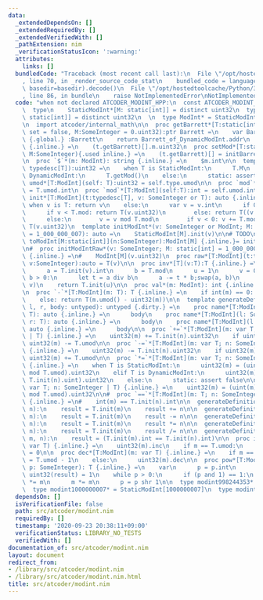 ```yaml
---
data:
  _extendedDependsOn: []
  _extendedRequiredBy: []
  _extendedVerifiedWith: []
  _pathExtension: nim
  _verificationStatusIcon: ':warning:'
  attributes:
    links: []
  bundledCode: "Traceback (most recent call last):\n  File \"/opt/hostedtoolcache/Python/3.8.5/x64/lib/python3.8/site-packages/onlinejudge_verify/documentation/build.py\"\
    , line 70, in _render_source_code_stat\n    bundled_code = language.bundle(stat.path,\
    \ basedir=basedir).decode()\n  File \"/opt/hostedtoolcache/Python/3.8.5/x64/lib/python3.8/site-packages/onlinejudge_verify/languages/nim.py\"\
    , line 86, in bundle\n    raise NotImplementedError\nNotImplementedError\n"
  code: "when not declared ATCODER_MODINT_HPP:\n  const ATCODER_MODINT_HPP* = 1\n\n\
    \  type\n    StaticModInt*[M: static[int]] = distinct uint32\n  type\n    DynamicModInt*[T:\
    \ static[int]] = distinct uint32\n  \n  type ModInt* = StaticModInt or DynamicModInt\n\
    \n  import atcoder/internal_math\n\n  proc getBarrett*[T:static[int]](t:typedesc[DynamicModInt[T]],\
    \ set = false, M:SomeInteger = 0.uint32):ptr Barrett =\n    var Barrett_of_DynamicModInt\
    \ {.global.} :Barrett\n    return Barrett_of_DynamicModInt.addr\n  proc getMod*[T:static[int]](t:typedesc[DynamicModInt[T]]):uint32\
    \ {.inline.} =\n    (t.getBarrett)[].m.uint32\n  proc setMod*[T:static[int]](t:typedesc[DynamicModInt[T]],\
    \ M:SomeInteger){.used inline.} =\n    (t.getBarrett)[] = initBarrett(M.uint)\n\
    \n  proc `$`*(m: ModInt): string {.inline.} =\n    $m.int\n\n  template umod*[T:ModInt](self:\
    \ typedesc[T]):uint32 =\n    when T is StaticModInt:\n      T.M\n    elif T is\
    \ DynamicModInt:\n      T.getMod()\n    else:\n      static: assert false\n  template\
    \ umod*[T:ModInt](self: T):uint32 = self.type.umod\n\n  proc `mod`*[T:ModInt](self:typedesc[T]):int\
    \ = T.umod.int\n  proc `mod`*[T:ModInt](self:T):int = self.umod.int\n\n  proc\
    \ init*[T:ModInt](t:typedesc[T], v: SomeInteger or T): auto {.inline.} =\n   \
    \ when v is T: return v\n    else:\n      var v = v.int\n      if 0 <= v:\n  \
    \      if v < T.mod: return T(v.uint32)\n        else: return T((v mod T.mod).uint32)\n\
    \      else:\n        v = v mod T.mod\n        if v < 0: v += T.mod\n        return\
    \ T(v.uint32)\n  template initModInt*(v: SomeInteger or ModInt; M: static[int]\
    \ = 1_000_000_007): auto =\n    StaticModInt[M].init(v)\n\n# TODO\n#  converter\
    \ toModInt[M:static[int]](n:SomeInteger):ModInt[M] {.inline.}= initModInt(n, M)\n\
    \n#  proc initModIntRaw*(v: SomeInteger; M: static[int] = 1_000_000_007): auto\
    \ {.inline.} =\n#    ModInt[M](v.uint32)\n  proc raw*[T:ModInt](t:typedesc[T],\
    \ v:SomeInteger):auto = T(v)\n\n  proc inv*[T](v:T):T {.inline.} =\n    var\n\
    \      a = T.init(v).int\n      b = T.mod\n      u = 1\n      v = 0\n    while\
    \ b > 0:\n      let t = a div b\n      a -= t * b;swap(a, b)\n      u -= t * v;swap(u,\
    \ v)\n    return T.init(u)\n\n  proc val*(m: ModInt): int {.inline.} =\n    int(m)\n\
    \n  proc `-`*[T:ModInt](m: T): T {.inline.} =\n    if int(m) == 0: return m\n\
    \    else: return T(m.umod() - uint32(m))\n\n  template generateDefinitions(name,\
    \ l, r, body: untyped): untyped {.dirty.} =\n    proc name*[T:ModInt](l: T; r:\
    \ T): auto {.inline.} =\n      body\n    proc name*[T:ModInt](l: SomeInteger;\
    \ r: T): auto {.inline.} =\n      body\n    proc name*[T:ModInt](l: T; r: SomeInteger):\
    \ auto {.inline.} =\n      body\n\n  proc `+=`*[T:ModInt](m: var T; n: SomeInteger\
    \ | T) {.inline.} =\n    uint32(m) += T.init(n).uint32\n    if uint32(m) >= T.umod:\
    \ uint32(m) -= T.umod\n\n  proc `-=`*[T:ModInt](m: var T; n: SomeInteger | T)\
    \ {.inline.} =\n    uint32(m) -= T.init(n).uint32\n    if uint32(m) >= T.umod:\
    \ uint32(m) += T.umod\n\n  proc `*=`*[T:ModInt](m: var T; n: SomeInteger | T)\
    \ {.inline.} =\n    when T is StaticModInt:\n      uint32(m) = (uint(m) * T.init(n).uint\
    \ mod T.umod).uint32\n    elif T is DynamicModInt:\n      uint32(m) = T.getBarrett[].mul(uint(m),\
    \ T.init(n).uint).uint32\n    else:\n      static: assert false\n\n  proc `/=`*[T:ModInt](m:\
    \ var T; n: SomeInteger | T) {.inline.} =\n    uint32(m) = (uint(m) * T.init(n).inv().uint\
    \ mod T.umod).uint32\n\n#  proc `==`*[T:ModInt](m: T; n: SomeInteger | T): bool\
    \ {.inline.} =\n#    int(m) == T.init(n).int\n\n  generateDefinitions(`+`, m,\
    \ n):\n    result = T.init(m)\n    result += n\n\n  generateDefinitions(`-`, m,\
    \ n):\n    result = T.init(m)\n    result -= n\n\n  generateDefinitions(`*`, m,\
    \ n):\n    result = T.init(m)\n    result *= n\n\n  generateDefinitions(`/`, m,\
    \ n):\n    result = T.init(m)\n    result /= n\n\n  generateDefinitions(`==`,\
    \ m, n):\n    result = (T.init(m).int == T.init(n).int)\n\n  proc inc*[T:ModInt](m:\
    \ var T) {.inline.} =\n    uint32(m).inc\n    if m == T.umod:\n      uint32(m)\
    \ = 0\n\n  proc dec*[T:ModInt](m: var T) {.inline.} =\n    if m == 0:\n      uint32(m)\
    \ = T.umod - 1\n    else:\n      uint32(m).dec\n\n  proc pow*[T:ModInt](m: T;\
    \ p: SomeInteger): T {.inline.} =\n    var\n      p = p.int\n      m = m\n   \
    \ uint32(result) = 1\n    while p > 0:\n      if (p and 1) == 1:\n        result\
    \ *= m\n      m *= m\n      p = p shr 1\n\n  type modint998244353* = StaticModInt[998244353]\n\
    \  type modint1000000007* = StaticModInt[1000000007]\n  type modint* = DynamicModInt[-1]\n"
  dependsOn: []
  isVerificationFile: false
  path: src/atcoder/modint.nim
  requiredBy: []
  timestamp: '2020-09-23 20:38:11+09:00'
  verificationStatus: LIBRARY_NO_TESTS
  verifiedWith: []
documentation_of: src/atcoder/modint.nim
layout: document
redirect_from:
- /library/src/atcoder/modint.nim
- /library/src/atcoder/modint.nim.html
title: src/atcoder/modint.nim
---
```

